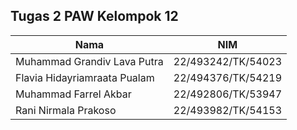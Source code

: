## Tugas 2 PAW Kelompok 12

| Nama                        | NIM                |
| --------------------------- | ------------------ |
| Muhammad Grandiv Lava Putra | 22/493242/TK/54023 |
| Flavia Hidayriamraata Pualam | 22/494376/TK/54219|
| Muhammad Farrel Akbar | 22/492806/TK/53947|
| Rani Nirmala Prakoso | 22/493982/TK/54153|

